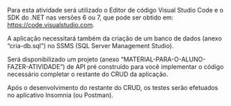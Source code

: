 Para esta atividade será utilizado o Editor de código Visual Studio Code e o SDK do .NET nas versões 6 ou 7, que pode ser obtido em: https://code.visualstudio.com.  
 
A aplicação necessitará também da criação de um banco de dados (anexo “cria-db.sql”) no SSMS (SQL Server Management Studio).  
 
Será disponibilizado um projeto (anexo “MATERIAL-PARA-O-ALUNO-FAZER-ATIVIDADE”) de API pré construído para você implementar o código necessário completar o restante do CRUD da aplicação.  
 
Após o desenvolvimento do restante do CRUD, os testes serão efetuados no aplicativo Insomnia (ou Postman). 
